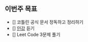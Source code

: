 ## 이번주 목표

- [] 코틀린 공식 문서 정독하고 정리하기
- [] [인강](https://frontendmasters.com/courses/js-fundamentals-functional-v2/) 듣기
- [] Leet Code 3문제 풀기
